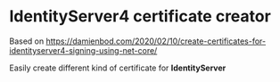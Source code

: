 # IdentityServer4 certificate creator

Based on https://damienbod.com/2020/02/10/create-certificates-for-identityserver4-signing-using-net-core/

Easily create different kind of certificate for **IdentityServer**